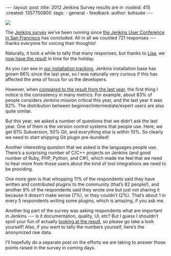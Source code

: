 --- :layout: post :title: 2012 Jenkins Survey results are in :nodeid: 415 :created: 1357750800 :tags: - general - feedback :author: kohsuke ---

![](http://rhetoricalcommons.org/OSAAC/sites/default/files/images/survey.jpg)

The [Jenkins survey](http://jenkins-ci.org/node/403) we’ve been running since [the Jenkins User Conference in San Francisco](http://jenkins-ci.org/content/come-join-jenkins-user-conference-san-francisco-september-30th) has concluded. All in all we counted 721 responses --- thanks everyone for voicing their thoughts!

Naturally, it took a while to tally that many responses, but thanks to [Lisa](https://twitter.com/ProductPrincipl), we [now have the result](http://www.cloudbees.com/jenkins/jenkins-ci/2012-survey.cb) in time for the holiday.

As you can see in [our installation tracking](http://stats.jenkins-ci.org/jenkins-stats/svg/total-jenkins.svg), Jenkins installation base has grown 66% since the last year, so I was naturally very curious if this has affected the area of focus for us the developers.

However, when [compared to the result from the last year](http://pages.cloudbees.com/Jenkins_Survey_2011_JenkinsSurveyDownloadPage.html), the first thing I notice is the consistency in many metrics. For example, about 83% of people considers Jenkins mission critical this year, and the last year it was 82%. The distribution between beginner/intermediate/expert users are also quite similar.

But this year, we asked a number of questions that we didn’t ask the last year. One of them is the version control systems that people use. Here, we get 61% Subversion, 50% Git, and everything else is within 10%. So clearly we need to start shipping Git plugin pre-bundled!

Another interesting question that we asked is the languages people use. There’s a surprising number of C/C++ projects on Jenkins (and good number of Ruby, PHP, Python, and C\#!), which made me feel that we need to hear more from those users about the kind of tool integrations we need to be providing.

One more gem is that whopping 11% of the respondents said they have written and contributed plugins to the community (that’s 82 people!), and another 9% of the respondents said they wrote one but just not sharing it because it doesn’t make sense (7%), or they couldn’t (2%). That’s about 1 in every 5 respondents writing some plugins, which is amazing, if you ask me.

Another big part of the survey was asking respondents what are important in Jenkins --- is it documentation, quality, UI, etc? But I guess I shouldn’t spoil your fun of actually [looking at the result](http://www.cloudbees.com/jenkins/jenkins-ci/2012-survey.cb), so please go take a look yourself! Also, if you want to tally the numbers yourself, here’s the anonymized raw data.

I’ll hopefully do a separate post on the efforts we are taking to answer those points raised in the survey in coming days.
